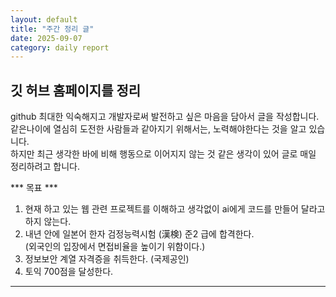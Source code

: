 ```yaml
---
layout: default
title: "주간 정리 글"
date: 2025-09-07
category: daily report
---
```


## 깃 허브 홈페이지를 정리

github 최대한 익숙해지고 개발자로써 발전하고 싶은 마음을 담아서 글을 작성합니다. <br>
같은나이에 열심히 도전한 사람들과 같아지기 위해서는, 노력해야한다는 것을 알고 있습니다. <br>
하지만 최근 생각한 바에 비해 행동으로 이어지지 않는 것 같은 생각이 있어 글로 매일 정리하려고 합니다.

*** 목표 ***
1. 현재 하고 있는 웹 관련 프로젝트를 이해하고 생각없이 ai에게 코드를 만들어 달라고 하지 않는다.
2. 내년 안에 일본어 한자 검정능력시험 (漢検) 준2 급에 합격한다. <br>
(외국인의 입장에서 면접비율을 높이기 위함이다.)
3. 정보보안 계열 자격증을 취득한다. (국제공인)
4. 토익 700점을 달성한다.

---

